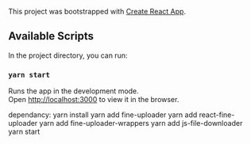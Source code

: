 This project was bootstrapped with [Create React App](https://github.com/facebook/create-react-app).

## Available Scripts

In the project directory, you can run:

### `yarn start`

Runs the app in the development mode.<br />
Open [http://localhost:3000](http://localhost:3000) to view it in the browser.


dependancy:
yarn install
yarn add fine-uploader
yarn add react-fine-uploader
yarn add fine-uploader-wrappers
yarn add js-file-downloader
yarn start